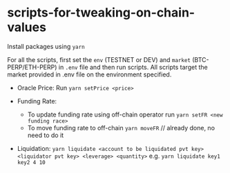 # scripts-for-tweaking-on-chain-values

Install packages using `yarn`

For all the scripts, first set the `env` (TESTNET or DEV) and `market` (BTC-PERP/ETH-PERP) in `.env` file and then run scripts. All scripts target the market provided in .env file on the environment specified.

- Oracle Price: Run `yarn setPrice <price>`

- Funding Rate:     
    - To update funding rate using off-chain operator run `yarn setFR <new funding race>`
    - To move funding rate to off-chain `yarn moveFR` // already done, no need to do it

- Liquidation: `yarn liquidate <account to be liquidated pvt key> <liquidator pvt key> <leverage> <quantity>` e.g. `yarn liquidate key1 key2 4 10`

